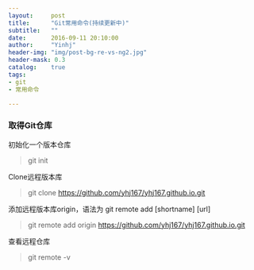 ```yaml
---
layout:     post
title:      "Git常用命令(持续更新中)"
subtitle:   ""
date:       2016-09-11 20:10:00
author:     "Yinhj"
header-img: "img/post-bg-re-vs-ng2.jpg"
header-mask: 0.3
catalog:    true
tags:
- git
- 常用命令

---
```


### 取得Git仓库

初始化一个版本仓库
> git init

Clone远程版本库
> git clone https://github.com/yhj167/yhj167.github.io.git

添加远程版本库origin，语法为 git remote add [shortname] [url]

> git remote add origin https://github.com/yhj167/yhj167.github.io.git

查看远程仓库

> git remote -v


